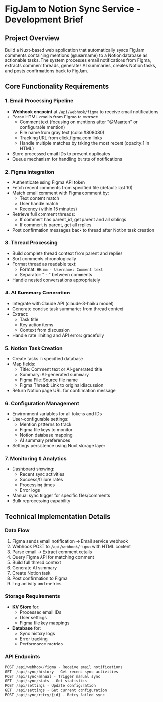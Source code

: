 # FigJam to Notion Sync Service - Development Brief

## Project Overview
Build a Nuxt-based web application that automatically syncs FigJam comments containing mentions (@username) to a Notion database as actionable tasks. The system processes email notifications from Figma, extracts comment threads, generates AI summaries, creates Notion tasks, and posts confirmations back to FigJam.

## Core Functionality Requirements

### 1. Email Processing Pipeline
- **Webhook endpoint** at `/api/webhook/figma` to receive email notifications
- Parse HTML emails from Figma to extract:
  - Comment text (focusing on mentions after "@Maarten" or configurable mention)
  - File name from gray text (color:#808080)
  - Tracking URL from click.figma.com links
  - Handle multiple matches by taking the most recent (opacity:1 in HTML)
- Store processed email IDs to prevent duplicates
- Queue mechanism for handling bursts of notifications

### 2. Figma Integration
- Authenticate using Figma API token
- Fetch recent comments from specified file (default: last 10)
- Match email comment with Figma comment by:
  - Text content match
  - User handle match
  - Recency (within 15 minutes)
- Retrieve full comment threads:
  - If comment has parent_id, get parent and all siblings
  - If comment is parent, get all replies
- Post confirmation messages back to thread after Notion task creation

### 3. Thread Processing
- Build complete thread context from parent and replies
- Sort comments chronologically
- Format thread as readable text:
  - Format: `HH:mm - Username: Comment text`
  - Separator: " - " between comments
- Handle nested conversations appropriately

### 4. AI Summary Generation
- Integrate with Claude API (claude-3-haiku model)
- Generate concise task summaries from thread context
- Extract:
  - Task title
  - Key action items
  - Context from discussion
- Handle rate limiting and API errors gracefully

### 5. Notion Task Creation
- Create tasks in specified database
- Map fields:
  - Title: Comment text or AI-generated title
  - Summary: AI-generated summary
  - Figma File: Source file name
  - Figma Thread: Link to original discussion
- Return Notion page URL for confirmation message

### 6. Configuration Management
- Environment variables for all tokens and IDs
- User-configurable settings:
  - Mention patterns to track
  - Figma file keys to monitor
  - Notion database mapping
  - AI summary preferences
- Settings persistence using Nuxt storage layer

### 7. Monitoring & Analytics
- Dashboard showing:
  - Recent sync activities
  - Success/failure rates
  - Processing times
  - Error logs
- Manual sync trigger for specific files/comments
- Bulk reprocessing capability

## Technical Implementation Details

### Data Flow
1. Figma sends email notification → Email service webhook
2. Webhook POST to `/api/webhook/figma` with HTML content
3. Parse email → Extract comment details
4. Query Figma API for matching comment
5. Build full thread context
6. Generate AI summary
7. Create Notion task
8. Post confirmation to Figma
9. Log activity and metrics

### Storage Requirements
- **KV Store** for:
  - Processed email IDs
  - User settings
  - Figma file key mappings
- **Database** for:
  - Sync history logs
  - Error tracking
  - Performance metrics

### API Endpoints
```typescript
POST /api/webhook/figma - Receive email notifications
GET  /api/sync/history - Get recent sync activities
POST /api/sync/manual - Trigger manual sync
GET  /api/sync/stats - Get statistics
POST /api/settings - Update configuration
GET  /api/settings - Get current configuration
POST /api/sync/retry/{id} - Retry failed sync

